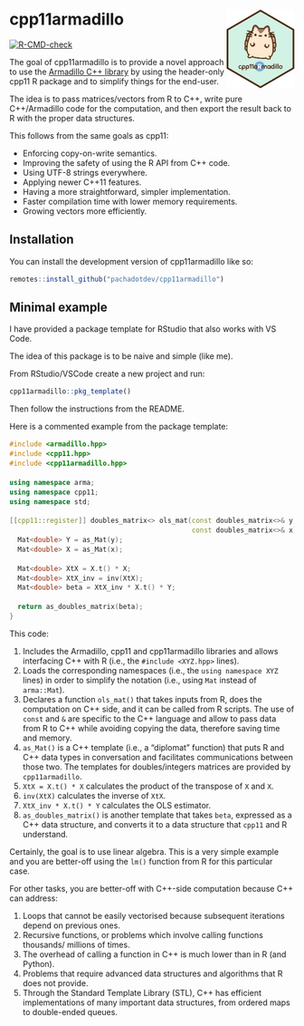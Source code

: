 
<!-- README.md is generated from README.Rmd. Please edit that file -->

# cpp11armadillo <img src="man/figures/logo.svg" align="right" height="139" alt="" />

<!-- badges: start -->

[![R-CMD-check](https://github.com/pachadotdev/cpp11armadillo/actions/workflows/R-CMD-check.yaml/badge.svg)](https://github.com/pachadotdev/cpp11armadillo/actions/workflows/R-CMD-check.yaml)
<!-- badges: end -->

The goal of cpp11armadillo is to provide a novel approach to use the
[Armadillo C++ library](https://arma.sourceforge.net/docs.html) by using
the header-only cpp11 R package and to simplify things for the end-user.

The idea is to pass matrices/vectors from R to C++, write pure
C++/Armadillo code for the computation, and then export the result back
to R with the proper data structures.

This follows from the same goals as cpp11:

  - Enforcing copy-on-write semantics.
  - Improving the safety of using the R API from C++ code.
  - Using UTF-8 strings everywhere.
  - Applying newer C++11 features.
  - Having a more straightforward, simpler implementation.
  - Faster compilation time with lower memory requirements.
  - Growing vectors more efficiently.

## Installation

You can install the development version of cpp11armadillo like so:

``` r
remotes::install_github("pachadotdev/cpp11armadillo")
```

## Minimal example

I have provided a package template for RStudio that also works with VS
Code.

The idea of this package is to be naive and simple (like me).

From RStudio/VSCode create a new project and run:

``` r
cpp11armadillo::pkg_template()
```

Then follow the instructions from the README.

Here is a commented example from the package template:

``` cpp
#include <armadillo.hpp>
#include <cpp11.hpp>
#include <cpp11armadillo.hpp>

using namespace arma;
using namespace cpp11;
using namespace std;

[[cpp11::register]] doubles_matrix<> ols_mat(const doubles_matrix<>& y,
                                             const doubles_matrix<>& x) {
  Mat<double> Y = as_Mat(y);
  Mat<double> X = as_Mat(x);

  Mat<double> XtX = X.t() * X;
  Mat<double> XtX_inv = inv(XtX);
  Mat<double> beta = XtX_inv * X.t() * Y;

  return as_doubles_matrix(beta);
}
```

This code:

1.  Includes the Armadillo, cpp11 and cpp11armadillo libraries and
    allows interfacing C++ with R (i.e., the `#include <XYZ.hpp>`
    lines).
2.  Loads the corresponding namespaces (i.e., the `using namespace XYZ`
    lines) in order to simplify the notation (i.e., using `Mat` instead
    of `arma::Mat`).
3.  Declares a function `ols_mat()` that takes inputs from R, does the
    computation on C++ side, and it can be called from R scripts. The
    use of `const` and `&` are specific to the C++ language and allow to
    pass data from R to C++ while avoiding copying the data, therefore
    saving time and memory.
4.  `as_Mat()` is a C++ template (i.e., a “diplomat” function) that puts
    R and C++ data types in conversation and facilitates communications
    between those two. The templates for doubles/integers matrices are
    provided by `cpp11armadillo`.
5.  `XtX = X.t() * X` calculates the product of the transpose of `X` and
    `X`.
6.  `inv(XtX)` calculates the inverse of `XtX`.
7.  `XtX_inv * X.t() * Y` calculates the OLS estimator.
8.  `as_doubles_matrix()` is another template that takes `beta`,
    expressed as a C++ data structure, and converts it to a data
    structure that `cpp11` and R understand.

Certainly, the goal is to use linear algebra. This is a very simple
example and you are better-off using the `lm()` function from R for this
particular case.

For other tasks, you are better-off with C++-side computation because
C++ can address:

1.  Loops that cannot be easily vectorised because subsequent iterations
    depend on previous ones.
2.  Recursive functions, or problems which involve calling functions
    thousands/ millions of times.
3.  The overhead of calling a function in C++ is much lower than in R
    (and Python).
4.  Problems that require advanced data structures and algorithms that R
    does not provide.
5.  Through the Standard Template Library (STL), C++ has efficient
    implementations of many important data structures, from ordered maps
    to double-ended queues.
